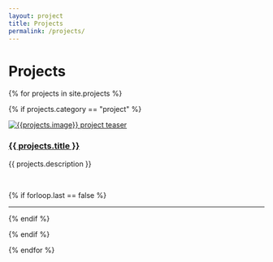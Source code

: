 ```yaml
---
layout: project
title: Projects
permalink: /projects/
---
```


# Projects

{% for projects in site.projects %}


{% if projects.category == "project" %}

<div class="pubitem">
  <div class="pubteaser">
    <a href="{{site.url  | append: site.baseurl | append: projects.permalink}}">
      <img src="../{{ projects.image }}" alt="{{projects.image}} project teaser"/>
    </a>
  </div>
   <h3><a href="{{site.url  | append: site.baseurl | append: projects.permalink}}">{{ projects.title }}</a></h3>
  <p>{{ projects.description }}</p>
</div>

<br>

{% if forloop.last == false %}
<hr>
{% endif %}

<!-- <div class="publication"> 
<table>
    <td width="40%" valign="center"><img src="../{{ projects.image }}" alt="{{projects.image}} publication teaser" width="200" height="50" style="border-style: none">
    <td width="60%" valign="top">
        <h3><a href="">{{projects.title}}</a></h3>
        <br>
        <p>{{ projects.description }}</p>
    </td> 
    </td>
</table>
</div>
<br>


<div class="publication"> 
<table>
    <td  valign="center"><img src="../{{ projects.image }}" alt="{{projects.image}} publication teaser" style="border-style: none">
    <td width="60%" valign="top">
        <h3><a href="">{{projects.title}}</a></h3>
        <br>
        <p>{{ projects.description }}</p>
    </td> 
    </td>
</table>
</div>
<br> -->

{% endif %}

{% endfor %} 
